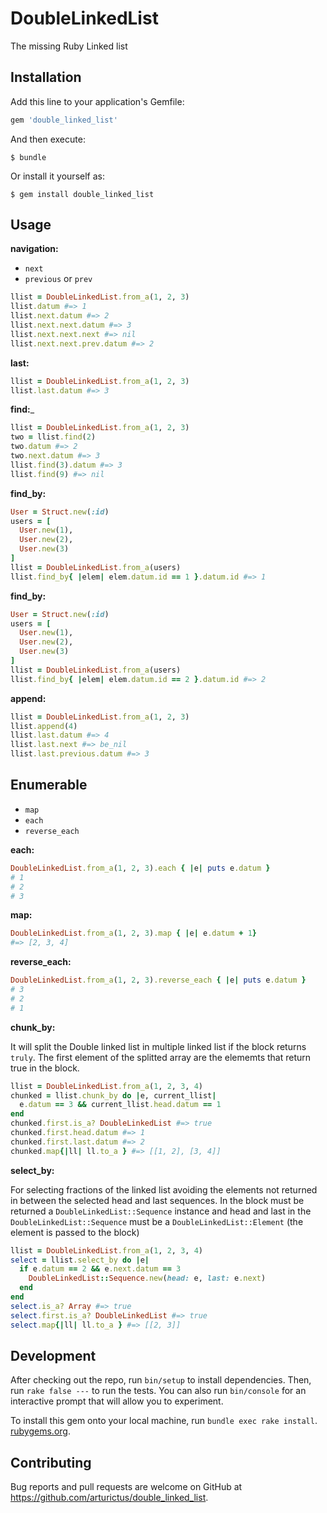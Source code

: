 # DoubleLinkedList

The missing Ruby Linked list

## Installation

Add this line to your application's Gemfile:

```ruby
gem 'double_linked_list'
```

And then execute:

    $ bundle

Or install it yourself as:

    $ gem install double_linked_list

## Usage

__navigation:__
- `next`
- `previous` or `prev`

```ruby
llist = DoubleLinkedList.from_a(1, 2, 3)
llist.datum #=> 1
llist.next.datum #=> 2
llist.next.next.datum #=> 3
llist.next.next.next #=> nil
llist.next.next.prev.datum #=> 2
```
__last:__

```ruby
llist = DoubleLinkedList.from_a(1, 2, 3)
llist.last.datum #=> 3
```

__find:___

```ruby
llist = DoubleLinkedList.from_a(1, 2, 3)
two = llist.find(2)
two.datum #=> 2
two.next.datum #=> 3
llist.find(3).datum #=> 3
llist.find(9) #=> nil
```

__find_by:__
```ruby
User = Struct.new(:id)
users = [
  User.new(1),
  User.new(2),
  User.new(3)
]
llist = DoubleLinkedList.from_a(users)
llist.find_by{ |elem| elem.datum.id == 1 }.datum.id #=> 1
```

__find_by:__
```ruby
User = Struct.new(:id)
users = [
  User.new(1),
  User.new(2),
  User.new(3)
]
llist = DoubleLinkedList.from_a(users)
llist.find_by{ |elem| elem.datum.id == 2 }.datum.id #=> 2
```

__append:__

```ruby
llist = DoubleLinkedList.from_a(1, 2, 3)
llist.append(4)
llist.last.datum #=> 4
llist.last.next #=> be_nil
llist.last.previous.datum #=> 3
```

## Enumerable

- `map`
- `each`
- `reverse_each`

__each:__
```ruby
DoubleLinkedList.from_a(1, 2, 3).each { |e| puts e.datum }
# 1
# 2
# 3
```

__map:__
```ruby
DoubleLinkedList.from_a(1, 2, 3).map { |e| e.datum + 1}
#=> [2, 3, 4]
```

__reverse_each:__
```ruby
DoubleLinkedList.from_a(1, 2, 3).reverse_each { |e| puts e.datum }
# 3
# 2
# 1
```

__chunk_by:__

It will split the Double linked list in multiple linked list if the block
returns `truly`.
The first element of the splitted array are the elememts that return true in the block.

```ruby
llist = DoubleLinkedList.from_a(1, 2, 3, 4)
chunked = llist.chunk_by do |e, current_llist|
  e.datum == 3 && current_llist.head.datum == 1
end
chunked.first.is_a? DoubleLinkedList #=> true
chunked.first.head.datum #=> 1
chunked.first.last.datum #=> 2
chunked.map{|ll| ll.to_a } #=> [[1, 2], [3, 4]]
```

__select_by:__

For selecting fractions of the linked list avoiding the elements not returned in between the selected head and last sequences.
In the block must be returned a `DoubleLinkedList::Sequence` instance and head and last in the `DoubleLinkedList::Sequence` must be a `DoubleLinkedList::Element` (the element is passed to the block)

```ruby
llist = DoubleLinkedList.from_a(1, 2, 3, 4)
select = llist.select_by do |e|
  if e.datum == 2 && e.next.datum == 3
    DoubleLinkedList::Sequence.new(head: e, last: e.next)
  end
end
select.is_a? Array #=> true
select.first.is_a? DoubleLinkedList #=> true
select.map{|ll| ll.to_a } #=> [[2, 3]]
```



## Development

After checking out the repo, run `bin/setup` to install dependencies. Then, run `rake false ---` to run the tests. You can also run `bin/console` for an interactive prompt that will allow you to experiment.

To install this gem onto your local machine, run `bundle exec rake install`. [rubygems.org](https://rubygems.org).

## Contributing

Bug reports and pull requests are welcome on GitHub at https://github.com/arturictus/double_linked_list.
